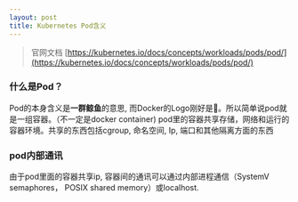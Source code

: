 ```yaml
---
layout: post
title: Kubernetes Pod含义
---
```

> 官网文档 [https://kubernetes.io/docs/concepts/workloads/pods/pod/](https://kubernetes.io/docs/concepts/workloads/pods/pod/)

### 什么是Pod？
Pod的本身含义是**一群鲸鱼**的意思, 而Docker的Logo刚好是🐳。所以简单说pod就是一组容器。（不一定是docker container) pod里的容器共享存储，网络和运行的容器环境。共享的东西包括cgroup, 命名空间, Ip, 端口和其他隔离方面的东西

### pod内部通讯
由于pod里面的容器共享ip, 容器间的通讯可以通过内部进程通信（SystemV semaphores， POSIX shared memory）或localhost.
